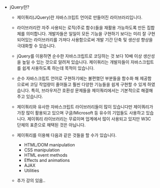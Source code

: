 * jQuery란?
  * 제이쿼리(JQuery)란 자바스크립트 언어로 만들어진 라이브러리입니다.
  
  * 라이브러리란 자주 사용되는 로직(주로 함수)들을 재활용 가능하도록 만든 집합체를 의미합니다. 개발자들은 일일이 모든 기능을 구현하기 보다는 미리 잘 구현되어있는 라이브러리를 가져다 사용함으로써 개발 기간 단축 및 생산성 향상을 극대화할 수 있습니다. 
  
  * jQuery를 이용하면 순수한 자바스크립트로 코딩하는 것 보다 10배 이상 생산성을 높일 수 있는 것으로 알려져 있습니다. 제이쿼리는 개발자들이 자바스크립트를 쉽게 사용하도록 하는데 목적이 있습니다.

  * 순수 자바스크립트 언어로 구현하기에는 불편했던 부분들을 함수화 해 제공함으로써 코딩 작업량이 줄어들고 훨씬 다양한 기능들을 쉽게 구현할 수 있게 하였습니다. 특히, 브라우저간 호환성 문제들을 제이쿼리에서는 기본적으로 해결해 주고 있습니다.

  * 제이쿼리와 유사한 자바스크립트 라이브러리들이 많이 있습니다만 제이쿼리가 가장 많이 활용되고 있으며 구글/Microsoft 등 유수의 기업들도 사용하고 있습니다. 제이쿼리 라이브러리는 무료이며 업계에서 많이 사용되고 있지만 W3C 단체의 표준으로 채택된 것은 아닙니다.

  * 제이쿼리를 이용해 다음과 같은 것들을 할 수가 있습니다.
    * HTML/DOM manipulation
    * CSS manipulation
    * HTML event methods
    * Effects and animations
    * AJAX
    * Utilities
 
  * 추가 강의 있음..
